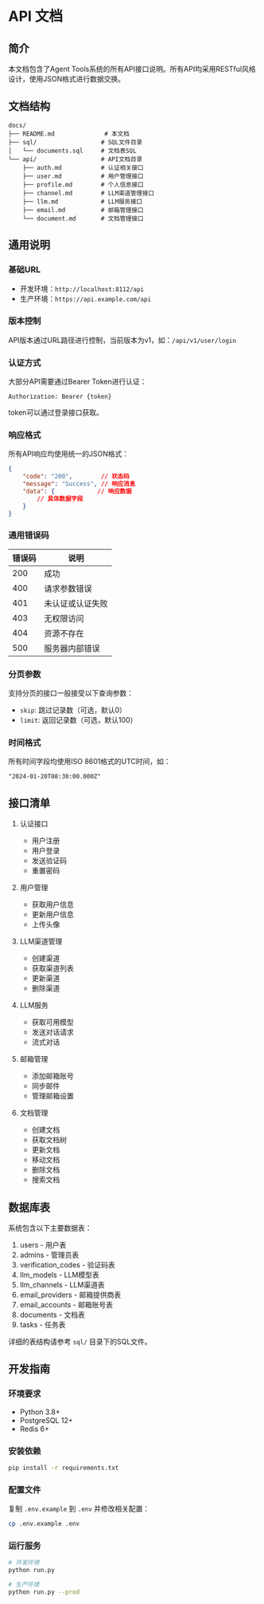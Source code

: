 # API 文档

## 简介

本文档包含了Agent Tools系统的所有API接口说明。所有API均采用RESTful风格设计，使用JSON格式进行数据交换。

## 文档结构

```
docs/
├── README.md              # 本文档
├── sql/                  # SQL文件目录
│   └── documents.sql     # 文档表SQL
└── api/                  # API文档目录
    ├── auth.md           # 认证相关接口
    ├── user.md           # 用户管理接口
    ├── profile.md        # 个人信息接口
    ├── channel.md        # LLM渠道管理接口
    ├── llm.md            # LLM服务接口
    ├── email.md          # 邮箱管理接口
    └── document.md       # 文档管理接口
```

## 通用说明

### 基础URL

- 开发环境：`http://localhost:8112/api`
- 生产环境：`https://api.example.com/api`

### 版本控制

API版本通过URL路径进行控制，当前版本为v1，如：`/api/v1/user/login`

### 认证方式

大部分API需要通过Bearer Token进行认证：

```
Authorization: Bearer {token}
```

token可以通过登录接口获取。

### 响应格式

所有API响应均使用统一的JSON格式：

```json
{
    "code": "200",        // 状态码
    "message": "Success", // 响应消息
    "data": {            // 响应数据
        // 具体数据字段
    }
}
```

### 通用错误码

| 错误码 | 说明 |
|--------|------|
| 200 | 成功 |
| 400 | 请求参数错误 |
| 401 | 未认证或认证失败 |
| 403 | 无权限访问 |
| 404 | 资源不存在 |
| 500 | 服务器内部错误 |

### 分页参数

支持分页的接口一般接受以下查询参数：

- `skip`: 跳过记录数（可选，默认0）
- `limit`: 返回记录数（可选，默认100）

### 时间格式

所有时间字段均使用ISO 8601格式的UTC时间，如：

```
"2024-01-20T08:30:00.000Z"
```

## 接口清单

1. 认证接口
   - 用户注册
   - 用户登录
   - 发送验证码
   - 重置密码

2. 用户管理
   - 获取用户信息
   - 更新用户信息
   - 上传头像

3. LLM渠道管理
   - 创建渠道
   - 获取渠道列表
   - 更新渠道
   - 删除渠道

4. LLM服务
   - 获取可用模型
   - 发送对话请求
   - 流式对话

5. 邮箱管理
   - 添加邮箱账号
   - 同步邮件
   - 管理邮箱设置

6. 文档管理
   - 创建文档
   - 获取文档树
   - 更新文档
   - 移动文档
   - 删除文档
   - 搜索文档

## 数据库表

系统包含以下主要数据表：

1. users - 用户表
2. admins - 管理员表
3. verification_codes - 验证码表
4. llm_models - LLM模型表
5. llm_channels - LLM渠道表
6. email_providers - 邮箱提供商表
7. email_accounts - 邮箱账号表
8. documents - 文档表
9. tasks - 任务表

详细的表结构请参考 `sql/` 目录下的SQL文件。

## 开发指南

### 环境要求

- Python 3.8+
- PostgreSQL 12+
- Redis 6+

### 安装依赖

```bash
pip install -r requirements.txt
```

### 配置文件

复制 `.env.example` 到 `.env` 并修改相关配置：

```bash
cp .env.example .env
```

### 运行服务

```bash
# 开发环境
python run.py

# 生产环境
python run.py --prod
```